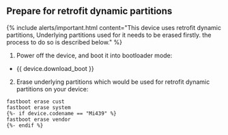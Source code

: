 ## Prepare for retrofit dynamic partitions

{% include alerts/important.html content="This device uses retrofit dynamic partitions, Underlying partitions used for it needs to be erased firstly. the process to do so is described below." %}

1. Power off the device, and boot it into bootloader mode:
  * {{ device.download_boot }}
2. Erase underlying partitions which would be used for retrofit dynamic partitions on your device:
  ```
fastboot erase cust
fastboot erase system
  {%- if device.codename == "Mi439" %}
fastboot erase vendor
  {%- endif %}
  ```
